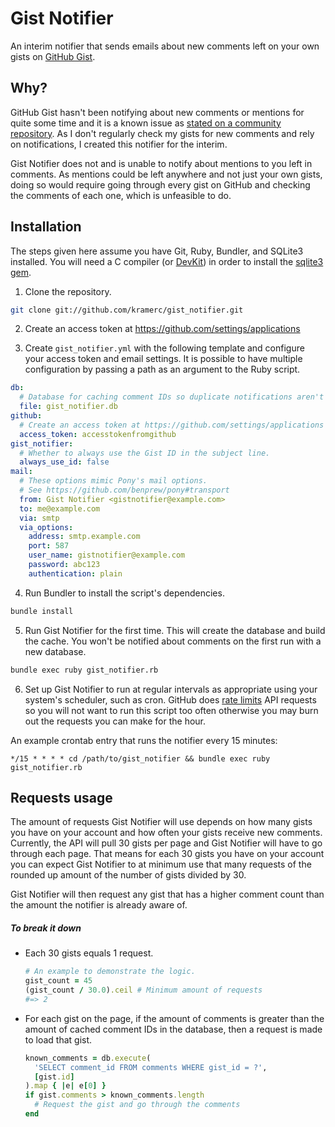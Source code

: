 # Gist Notifier

An interim notifier that sends emails about new comments left on your own gists on [GitHub Gist](https://gist.github.com/).

## Why?

GitHub Gist hasn't been notifying about new comments or mentions for quite some time and it is a known issue as [stated on a community repository](https://github.com/isaacs/github/issues/21).
As I don't regularly check my gists for new comments and rely on notifications, I created this notifier for the interim.

Gist Notifier does not and is unable to notify about mentions to you left in comments. As mentions could be left anywhere and not just your own gists, doing so would require going through every gist on GitHub and checking the comments of each one, which is unfeasible to do.

## Installation

The steps given here assume you have Git, Ruby, Bundler, and SQLite3 installed. You will need a C compiler (or [DevKit](http://rubyinstaller.org/add-ons/devkit/)) in order to install the [sqlite3 gem](https://rubygems.org/gems/sqlite3).

1. Clone the repository.

  ```bash
  git clone git://github.com/kramerc/gist_notifier.git
  ```

2. Create an access token at https://github.com/settings/applications

3. Create `gist_notifier.yml` with the following template and configure your access token and email settings. It is possible to have multiple configuration by passing a path as an argument to the Ruby script.

  ```yaml
  db:
    # Database for caching comment IDs so duplicate notifications aren't sent.
    file: gist_notifier.db
  github:
    # Create an access token at https://github.com/settings/applications
    access_token: accesstokenfromgithub
  gist_notifier:
    # Whether to always use the Gist ID in the subject line.
    always_use_id: false
  mail:
    # These options mimic Pony's mail options.
    # See https://github.com/benprew/pony#transport
    from: Gist Notifier <gistnotifier@example.com>
    to: me@example.com
    via: smtp
    via_options:
      address: smtp.example.com
      port: 587
      user_name: gistnotifier@example.com
      password: abc123
      authentication: plain
  ```

4. Run Bundler to install the script's dependencies.

  ```bash
  bundle install
  ```

5. Run Gist Notifier for the first time. This will create the database and build the cache. You won't be notified about comments on the first run with a new database.

  ```bash
  bundle exec ruby gist_notifier.rb
  ```

6. Set up Gist Notifier to run at regular intervals as appropriate using your system's scheduler, such as cron. GitHub does [rate limits](http://developer.github.com/v3/#rate-limiting) API requests so you will not want to run this script too often otherwise you may burn out the requests you can make for the hour.

  An example crontab entry that runs the notifier every 15 minutes:

  ```
  */15 * * * * cd /path/to/gist_notifier && bundle exec ruby gist_notifier.rb
  ```

## Requests usage

The amount of requests Gist Notifier will use depends on how many gists you have on your account and how often your gists receive new comments. Currently, the API will pull 30 gists per page and Gist Notifier will have to go through each page. That means for each 30 gists you have on your account you can expect Gist Notifier to at minimum use that many requests of the rounded up amount of the number of gists divided by 30.

Gist Notifier will then request any gist that has a higher comment count than the amount the notifier is already aware of.

##### To break it down

* Each 30 gists equals 1 request.

  ```ruby
  # An example to demonstrate the logic.
  gist_count = 45
  (gist_count / 30.0).ceil # Minimum amount of requests
  #=> 2
    ```

* For each gist on the page, if the amount of comments is greater than the amount of cached comment IDs in the database, then a request is made to load that gist.

  ```ruby
  known_comments = db.execute(
    'SELECT comment_id FROM comments WHERE gist_id = ?',
    [gist.id]
  ).map { |e| e[0] }
  if gist.comments > known_comments.length
    # Request the gist and go through the comments
  end
  ```
